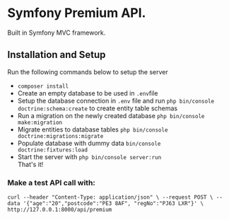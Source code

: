 # Symfony Premium API. 
<p>Built in Symfony MVC framework.</p>

## Installation and Setup
Run the following commands below to setup the server
- `composer install`
- Create an empty database to be used in `.env`file
- Setup the database connection in `.env` file and run `php bin/console doctrine:schema:create` to create entity table schemas
- Run a migration on the newly created database `php bin/console make:migration` 
- Migrate entities to database tables `php bin/console doctrine:migrations:migrate` 
- Populate database with dummy data `bin/console doctrine:fixtures:load` 
- Start the server with `php bin/console server:run`
<br/>That's it!

### Make a test API call with:
`curl --header "Content-Type: application/json" \
--request POST \
--data '{"age":"20","postcode":"PE3 8AF", "regNo":"PJ63 LXR"}' \
http://127.0.0.1:8000/api/premium
`


